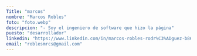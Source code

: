 ```yaml
---
Title: "marcos"
nombre: "Marcos Robles"
foto: "foto.webp"
descripcion: "- Soy el ingeniero de software que hizo la página"
puesto: "desarrollador"
linkedin: "https://www.linkedin.com/in/marcos-robles-rodr%C3%ADguez-b867031b7"
email: "roblesmrcs@gmail.com"
---
```

